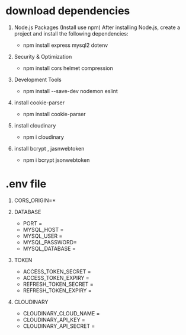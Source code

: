 # download dependencies
1. Node.js Packages (Install use npm)
   After installing Node.js, create a project and install the following dependencies:
   
   - npm install express mysql2 dotenv

3. Security & Optimization
   - npm install cors helmet compression

5. Development Tools
    - npm install --save-dev nodemon eslint
7.  install cookie-parser
    - npm install cookie-parser
8. install cloudinary
   - npm i cloudinary
9. install bcrypt , jasnwebtoken
    - npm i bcrypt jsonwebtoken

# .env file
 1. CORS_ORIGIN=*
    
 2. DATABASE
    - PORT =
    - MYSQL_HOST =
    - MYSQL_USER =
    - MYSQL_PASSWORD=
    - MYSQL_DATABASE =
 3. TOKEN
    - ACCESS_TOKEN_SECRET =
    - ACCESS_TOKEN_EXPIRY =
    - REFRESH_TOKEN_SECRET =
    - REFRESH_TOKEN_EXPIRY =
 4. CLOUDINARY
    - CLOUDINARY_CLOUD_NAME =
    - CLOUDINARY_API_KEY =
    - CLOUDINARY_API_SECRET =
  
